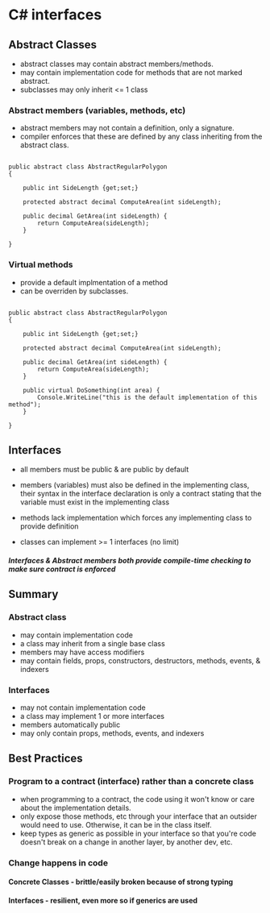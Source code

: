 # C# interfaces

## Abstract Classes

- abstract classes may contain abstract members/methods.
- may contain implementation code for methods that are not marked abstract.
- subclasses may only inherit <= 1 class

### Abstract members (variables, methods, etc)

- abstract members may not contain a definition, only a signature.
- compiler enforces that these are defined by any class inheriting from the abstract class.

```

public abstract class AbstractRegularPolygon 
{

    public int SideLength {get;set;}

    protected abstract decimal ComputeArea(int sideLength);

    public decimal GetArea(int sideLength) {
        return ComputeArea(sideLength);
    }

} 

```

### Virtual methods

- provide a default implmentation of a method
- can be overriden by subclasses.

```

public abstract class AbstractRegularPolygon 
{

    public int SideLength {get;set;}

    protected abstract decimal ComputeArea(int sideLength);

    public decimal GetArea(int sideLength) {
        return ComputeArea(sideLength);
    }

    public virtual DoSomething(int area) {
        Console.WriteLine("this is the default implementation of this method");
    }

} 

```

## Interfaces 

- all members must be public & are public by default

- members (variables) must also be defined in the implementing class, their syntax in the interface declaration is only a contract stating that
  the variable must exist in the implementing class

- methods lack implementation which forces any implementing class to provide definition

- classes can implement >= 1 interfaces (no limit)


##### Interfaces & Abstract members both provide compile-time checking to make sure contract is enforced

## Summary 

### Abstract class

- may contain implementation code
- a class may inherit from a single base class
- members may have access modifiers
- may contain fields, props, constructors, destructors, methods, events, & indexers

### Interfaces

- may not contain implementation code
- a class may implement 1 or more interfaces
- members automatically public
- may only contain props, methods, events, and indexers

## Best Practices

### Program to a contract (interface) rather than a concrete class

- when programming to a contract, the code using it won't know or care about the implementation details. 
- only expose those methods, etc through your interface that an outsider would need to use. Otherwise, it can be in the class itself.
- keep types as generic as possible in your interface so that you're code doesn't break on a change in another layer, by another dev, etc.

### Change happens in code

#### Concrete Classes - brittle/easily broken because of strong typing

#### Interfaces - resilient, even more so if generics are used

